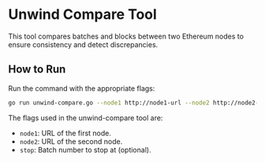 # Unwind Compare Tool

This tool compares batches and blocks between two Ethereum nodes to ensure consistency and detect discrepancies.

## How to Run

Run the command with the appropriate flags:
```sh
go run unwind-compare.go --node1 http://node1-url --node2 http://node2-url --stop 100
```

The flags used in the unwind-compare tool are:

- `node1`: URL of the first node.
- `node2`: URL of the second node.
- `stop`: Batch number to stop at (optional).